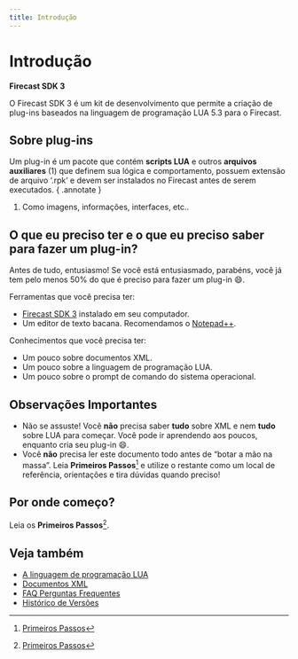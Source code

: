 ```yaml
---
title: Introdução
---
```

# Introdução
**Firecast SDK 3**

O Firecast SDK 3 é um kit de desenvolvimento que permite a criação de plug-ins baseados na linguagem de programação LUA 5.3 para o Firecast.

## Sobre plug-ins

Um plug-in é um pacote que contém **scripts LUA** e outros **arquivos auxiliares** (1) que definem sua lógica e comportamento, possuem extensão de arquivo ‘.rpk’ e devem ser instalados no Firecast antes de serem executados.
{ .annotate }

1.  Como imagens, informações, interfaces, etc..

## O que eu preciso ter e o que eu preciso saber para fazer um plug-in?

Antes de tudo, entusiasmo! Se você está entusiasmado, parabéns, você já tem pelo menos 50% do que é preciso para fazer um plug-in :smile:.

Ferramentas que você precisa ter:

* [Firecast SDK 3](https://firecast.app/para-programadores/) instalado em seu computador.
* Um editor de texto bacana. Recomendamos o [Notepad++](http://notepad-plus-plus.org/).

Conhecimentos que você precisa ter:

* Um pouco sobre documentos XML.
* Um pouco sobre a linguagem de programação LUA.
* Um pouco sobre o prompt de comando do sistema operacional.

## Observações Importantes

* Não se assuste! Você **não** precisa saber **tudo** sobre XML e nem **tudo** sobre LUA para começar. Você pode ir aprendendo aos poucos, enquanto cria seu plug-in :smile:.
* Você **não** precisa ler este documento todo antes de “botar a mão na massa”. Leia **Primeiros Passos**[^1] e utilize o restante como um local de referência, orientações e tira dúvidas quando preciso!

## Por onde começo?

Leia os **Primeiros Passos**[^1].

## Veja também


  * [A linguagem de programação LUA](AlinguagemdeprogramacaoLUA.md)
  * [Documentos XML](DocumentosXML.md)
  * [FAQ Perguntas Frequentes](FAQPerguntasFrequentes.md)
  * [Histórico de Versões](HistoricodeVersoes.md)

  [^1]: [Primeiros Passos](Primeirospassos.md)